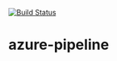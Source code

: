 [![Build Status](https://dev.azure.com/sajidbhussain/Demo/_apis/build/status/azure-helloworld1?branchName=master)](https://dev.azure.com/sajidbhussain/Demo/_build/latest?definitionId=3&branchName=master)
# azure-pipeline
